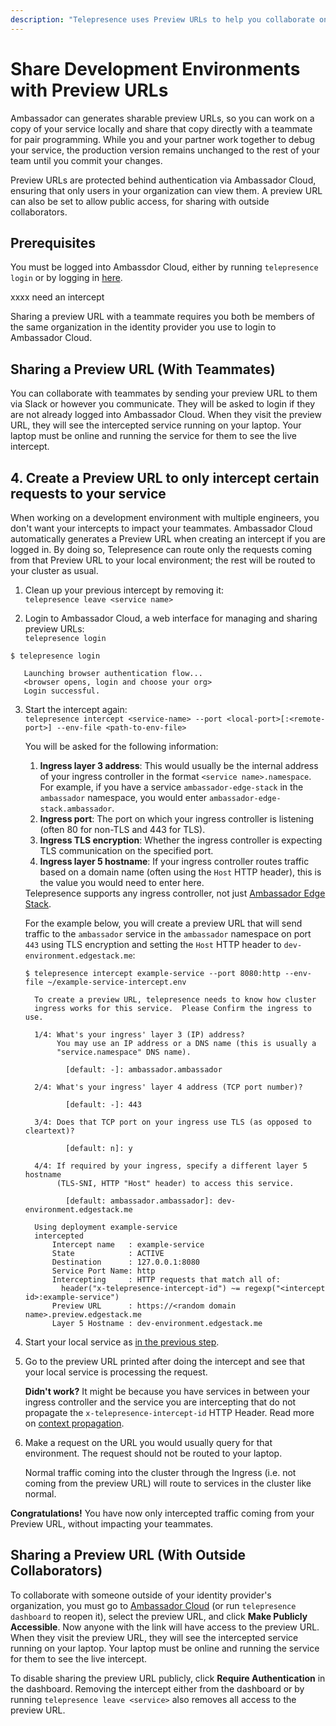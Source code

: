 ```yaml
---
description: "Telepresence uses Preview URLs to help you collaborate on developing Kubernetes services with teammates."
---
```


# Share Development Environments with Preview URLs

Ambassador can generates sharable preview URLs, so you can work on a copy of your service locally and share that copy directly with a teammate for pair programming. While you and your partner work together to debug your service, the production version remains unchanged to the rest of your team until you commit your changes.

Preview URLs are protected behind authentication via Ambassador Cloud, ensuring that only users in your organization can view them.  A preview URL can also be set to allow public access, for sharing with outside collaborators.

## Prerequisites

You must be logged into Ambassdor Cloud, either by running `telepresence login` or by logging in [here](https://app.getambassador.io/cloud/preview/).

xxxx need an intercept

Sharing a preview URL with a teammate requires you both be members of the same organization in the identity provider you use to login to Ambassador Cloud.


## Sharing a Preview URL (With Teammates)

You can collaborate with teammates by sending your preview URL to them via Slack or however you communicate. They will be asked to login if they are not already logged into Ambassador Cloud. When they visit the preview URL, they will see the intercepted service running on your laptop. Your laptop must be online and running the service for them to see the live intercept.

## 4. Create a Preview URL to only intercept certain requests to your service

When working on a development environment with multiple engineers, you don't want your intercepts to impact your 
teammates. Ambassador Cloud automatically generates a Preview URL when creating an intercept if you are logged in. By 
doing so, Telepresence can route only the requests coming from that Preview URL to your local environment; the rest will
be routed to your cluster as usual.

1. Clean up your previous intercept by removing it:  
`telepresence leave <service name>`

2. Login to Ambassador Cloud, a web interface for managing and sharing preview URLs:  
`telepresence login`
    
  ```
  $ telepresence login
    
     Launching browser authentication flow...
     <browser opens, login and choose your org>
     Login successful.
   ```

3. Start the intercept again:  
`telepresence intercept <service-name> --port <local-port>[:<remote-port>] --env-file <path-to-env-file>`

   You will be asked for the following information:
   1. **Ingress layer 3 address**: This would usually be the internal address of your ingress controller in the format `<service name>.namespace`. For example, if you have a service `ambassador-edge-stack` in the `ambassador` namespace, you would enter `ambassador-edge-stack.ambassador`.
   2. **Ingress port**: The port on which your ingress controller is listening (often 80 for non-TLS and 443 for TLS).
   3. **Ingress TLS encryption**: Whether the ingress controller is expecting TLS communication on the specified port.
   4. **Ingress layer 5 hostname**: If your ingress controller routes traffic based on a domain name (often using the `Host` HTTP header), this is the value you would need to enter here.
   
    <Alert severity="info">
        Telepresence supports any ingress controller, not just <a href="../../../tutorials/getting-started/">Ambassador Edge Stack</a>.
    </Alert>

   For the example below, you will create a preview URL that will send traffic to the `ambassador` service in the `ambassador` namespace on port `443` using TLS encryption and setting the `Host` HTTP header to `dev-environment.edgestack.me`:
   
   ```
   $ telepresence intercept example-service --port 8080:http --env-file ~/example-service-intercept.env
     
     To create a preview URL, telepresence needs to know how cluster
     ingress works for this service.  Please Confirm the ingress to use.
       
     1/4: What's your ingress' layer 3 (IP) address?
          You may use an IP address or a DNS name (this is usually a
          "service.namespace" DNS name).
       
            [default: -]: ambassador.ambassador
       
     2/4: What's your ingress' layer 4 address (TCP port number)?
       
            [default: -]: 443
       
     3/4: Does that TCP port on your ingress use TLS (as opposed to cleartext)?
       
            [default: n]: y
       
     4/4: If required by your ingress, specify a different layer 5 hostname
          (TLS-SNI, HTTP "Host" header) to access this service.
       
            [default: ambassador.ambassador]: dev-environment.edgestack.me
       
     Using deployment example-service
     intercepted
         Intercept name   : example-service
         State            : ACTIVE
         Destination      : 127.0.0.1:8080
         Service Port Name: http
         Intercepting     : HTTP requests that match all of:
           header("x-telepresence-intercept-id") ~= regexp("<intercept id>:example-service")
         Preview URL      : https://<random domain name>.preview.edgestack.me
         Layer 5 Hostname : dev-environment.edgestack.me
   ```

4. Start your local service as <a href="#start-local-instance">in the previous step</a>.

5. Go to the preview URL printed after doing the intercept and see that your local service is processing the request.

    <Alert severity="info">
    <strong>Didn't work?</strong> It might be because you have services in between your ingress controller and the service you are intercepting that do not propagate the <code>x-telepresence-intercept-id</code> HTTP Header. Read more on <a href="../../concepts/context-prop">context propagation</a>.
    </Alert>

6. Make a request on the URL you would usually query for that environment.  The request should not be routed to your laptop.

   Normal traffic coming into the cluster through the Ingress (i.e. not coming from the preview URL) will route to services in the cluster like normal.

<Alert severity="success">
    <strong>Congratulations!</strong> You have now only intercepted traffic coming from your Preview URL, without impacting your teammates.
</Alert>

## Sharing a Preview URL (With Outside Collaborators)

To collaborate with someone outside of your identity provider's organization, you must go to [Ambassador Cloud](https://app.getambassador.io/cloud/preview/) (or run `telepresence dashboard` to reopen it), select the preview URL, and click **Make Publicly Accessible**.  Now anyone with the link will have access to the preview URL. When they visit the preview URL, they will see the intercepted service running on your laptop. Your laptop must be online and running the service for them to see the live intercept.

To disable sharing the preview URL publicly, click **Require Authentication** in the dashboard. Removing the intercept either from the dashboard or by running `telepresence leave <service>` also removes all access to the preview URL.